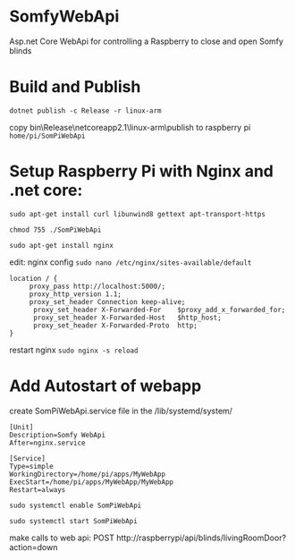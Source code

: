 # SomfyWebApi
Asp.net Core WebApi for controlling a Raspberry to close and open Somfy blinds

# Build and Publish
`dotnet publish -c Release -r linux-arm`

copy bin\Release\netcoreapp2.1\linux-arm\publish to raspberry pi `home/pi/SomPiWebApi`

# Setup Raspberry Pi with Nginx and .net core:
`sudo apt-get install curl libunwind8 gettext apt-transport-https`

`chmod 755 ./SomPiWebApi`

`sudo apt-get install nginx`

edit: nginx config 
`sudo nano /etc/nginx/sites-available/default`

```
location / {
     proxy_pass http://localhost:5000/;
     proxy_http_version 1.1;
     proxy_set_header Connection keep-alive;
      proxy_set_header X-Forwarded-For    $proxy_add_x_forwarded_for;
      proxy_set_header X-Forwarded-Host   $http_host;
      proxy_set_header X-Forwarded-Proto  http;
}
```

restart nginx
`sudo nginx -s reload`

# Add Autostart of webapp
create SomPiWebApi.service file in the /lib/systemd/system/

```
[Unit]
Description=Somfy WebApi
After=nginx.service
 
[Service]
Type=simple
WorkingDirectory=/home/pi/apps/MyWebApp
ExecStart=/home/pi/apps/MyWebApp/MyWebApp
Restart=always
```

`sudo systemctl enable SomPiWebApi`

`sudo systemctl start SomPiWebApi`


make calls to web api:
POST http://raspberrypi/api/blinds/livingRoomDoor?action=down


